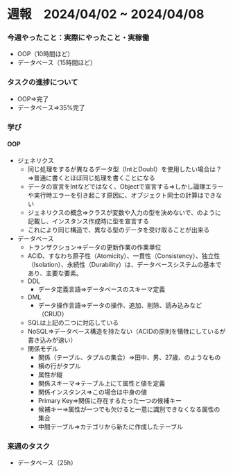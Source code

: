 # 週報　2024/04/02 ~ 2024/04/08

### 今週やったこと：実際にやったこと・実稼働
- OOP（10時間ほど）
- データベース（15時間ほど）

### タスクの進捗について
- OOP⇒完了
- データベース⇒35%完了

### 学び
#### OOP
- ジェネリクス
    - 同じ処理をするが異なるデータ型（IntとDoubl）を使用したい場合は？⇒普通に書くとほぼ同じ処理を書くことになる
    - データの宣言をIntなどではなく、Objectで宣言する⇒しかし論理エラーや実行時エラーを引き起こす原因に、オブジェクト同士の計算はできない
    - ジェネリクスの概念⇒クラスが変数や入力の型を決めないで、<E>のように記載し、インスタンス作成時に型を宣言する
    - これにより同じ構造で、異なる型のデータを受け取ることが出来る
- データベース
    - トランザクション⇒データの更新作業の作業単位
    - ACID、すなわち原子性（Atomicity）、一貫性（Consistency）、独立性（Isolation）、永続性（Durability）は、データベースシステムの基本であり、主要な要素。
    - DDL
        - データ定義言語⇒データベースのスキーマ定義
    - DML
        - データ操作言語⇒データの操作、追加、削除、読み込みなど（CRUD）
    - SQLは上記の二つに対応している
    - NoSQL⇒データベース構造を持たない（ACIDの原則を犠牲にしているが書き込みが速い）
    - 関係モデル
        - 関係（テーブル、タプルの集合）⇒田中、男、27歳、のようなもの
        - 横の行がタプル
        - 属性が縦
        - 関係スキーマ⇒テーブル上にて属性と値を定義
        - 関係インスタンス⇒この場合は中身の値
        - Primary Key⇒関係に存在するたった一つの候補キー
        - 候補キー⇒属性が一つでも欠けると一意に識別できなくなる属性の集合
        - 中間テーブル⇒カテゴリから新たに作成したテーブル
### 来週のタスク
- データベース（25h）